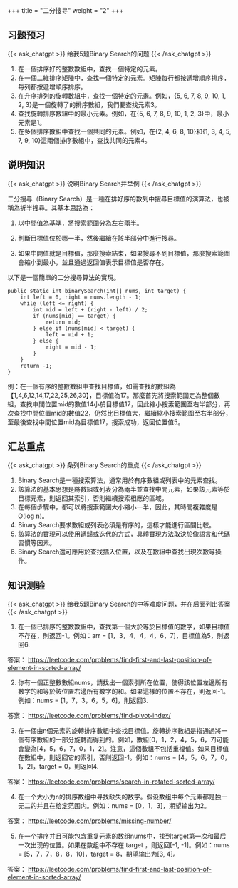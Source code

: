 +++
title = "二分搜寻"
weight = "2"
+++
## 习题预习
{{< ask_chatgpt >}}
给我5题Binary Search的问题
{{< /ask_chatgpt >}}



1. 在一個排序好的整數數組中，查找一個特定的元素。
2. 在一個二維排序矩陣中，查找一個特定的元素。矩陣每行都按遞增順序排序，每列都按遞增順序排序。
3. 在升序排列的旋轉數組中，查找一個特定的元素。例如，{5, 6, 7, 8, 9, 10, 1, 2, 3}是一個旋轉了的排序數組，我們要查找元素3。
4. 查找旋轉排序數組中的最小元素。例如，在{5, 6, 7, 8, 9, 10, 1, 2, 3}中，最小元素是1。
5. 在多個排序數組中查找一個共同的元素。例如，在{2, 4, 6, 8, 10}和{1, 3, 4, 5, 7, 9, 10}這兩個排序數組中，查找共同的元素4。   

## 说明知识
{{< ask_chatgpt >}}
说明Binary Search并举例
{{< /ask_chatgpt >}}



二分搜尋（Binary Search）是一種在排好序的數列中搜尋目標值的演算法，也被稱為折半搜尋。其基本思路為：

1. 以中間值為基準，將搜索範圍分為左右兩半。

2. 判斷目標值位於哪一半，然後繼續在該半部分中進行搜尋。

3. 如果中間值就是目標值，那麼搜索結束，如果搜尋不到目標值，那麼搜索範圍會縮小到最小，並且通過返回值表示目標值是否存在。

以下是一個簡單的二分搜尋算法的實現。

```
public static int binarySearch(int[] nums, int target) {
    int left = 0, right = nums.length - 1;
    while (left <= right) {
        int mid = left + (right - left) / 2;
        if (nums[mid] == target) {
            return mid;
        } else if (nums[mid] < target) {
            left = mid + 1;
        } else {
            right = mid - 1;
        }
    }
    return -1;
}
```

例：在一個有序的整數數組中查找目標值，如需查找的數組為【1,4,6,12,14,17,22,25,26,30】，目標值為17。那麼首先將搜索範圍定為整個數組，查找中間位置mid的數值14小於目標值17，因此縮小搜索範圍至右半部分，再次查找中間位置mid的數值22，仍然比目標值大，繼續縮小搜索範圍至右半部分，至最後查找中間位置mid為目標值17，搜索成功，返回位置值5。   

## 汇总重点
{{< ask_chatgpt >}}
条列Binary Search的重点
{{< /ask_chatgpt >}}



1. Binary Search是一種搜索算法，通常用於有序數組或列表中的元素查找。
2. 該算法的基本思想是將數組或列表分為兩半並查找中間元素，如果該元素等於目標元素，則返回其索引，否則繼續搜索相應的區域。
3. 在每個步驟中，都可以將搜索範圍大小縮小一半，因此，其時間複雜度是O(log n)。
4. Binary Search要求數組或列表必須是有序的，這樣才能進行區間比較。
5. 該算法的實現可以使用遞歸或迭代的方式，具體實現方法取決於像語言和代碼習慣等因素。
6. Binary Search還可應用於查找插入位置，以及在數組中查找出現次數等操作。   

## 知识测验
{{< ask_chatgpt >}}
给我5题Binary Search的中等难度问题，并在后面列出答案
{{< /ask_chatgpt >}}



1. 在一個已排序的整數數組中，查找第一個大於等於目標值的數字，如果目標值不存在，則返回-1。例如：arr = [1，3，4，4，4，6，7]，目標值為5，則返回6.

答案： https://leetcode.com/problems/find-first-and-last-position-of-element-in-sorted-array/

2. 你有一個正整數數組nums，請找出一個索引所在位置，使得該位置左邊所有數字的和等於該位置右邊所有數字的和。如果這樣的位置不存在，則返回-1。例如：nums = [1，7，3，6，5，6]，則返回3.

答案： https://leetcode.com/problems/find-pivot-index/

3. 在一個由n個元素的旋轉排序數組中查找目標值。旋轉排序數組是指通過將一個有序數組的一部分旋轉而得到的。例如，數組[0，1，2，4，5，6，7]可能會變為[4，5，6，7，0，1，2]。注意，這個數組不包括重複值。如果目標值在數組中，則返回它的索引，否則返回-1。例如：nums = [4，5，6，7，0，1，2]，target = 0，則返回4.

答案： https://leetcode.com/problems/search-in-rotated-sorted-array/

4. 在一个大小为n的排序数组中寻找缺失的数字。假设数组中每个元素都是独一无二的并且在给定范围内。例如：nums = [0，1，3]，期望输出为2。

答案： https://leetcode.com/problems/missing-number/

5. 在一个排序并且可能包含重复元素的数组nums中，找到target第一次和最后一次出现的位置。如果在数组中不存在 target ，则返回[-1, -1]。例如：nums = [5，7，7，8，8，10]，target = 8，期望输出为[3, 4]。

答案： https://leetcode.com/problems/find-first-and-last-position-of-element-in-sorted-array/   

